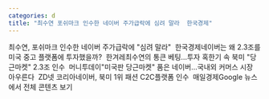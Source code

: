 ```yaml
---
categories: d
title: "최수연 포쉬마크 인수한 네이버 주가급락에 심려 말라  한국경제"
---
```

최수연, 포쉬마크 인수한 네이버 주가급락에 "심려 말라"&nbsp;&nbsp;한국경제네이버는 왜 2.3조를 미국 중고 플랫폼에 투자했을까?&nbsp;&nbsp;한겨레최수연의 통큰 베팅…투자 혹한기 속 북미 "당근마켓" 2.3조 인수&nbsp;&nbsp;머니투데이"미국판 당근마켓" 품은 네이버…국내외 커머스 시장 아우른다&nbsp;&nbsp;ZD넷 코리아네이버, 북미 1위 패션 C2C플랫폼 인수&nbsp;&nbsp;매일경제Google 뉴스에서 전체 콘텐츠 보기